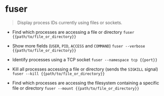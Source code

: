 # fuser
> Display process IDs currently using files or sockets.

- Find which processes are accessing a file or directory
`fuser {{path/to/file_or_directory}}`

- Show more fields (`USER`, `PID`, `ACCESS` and `COMMAND`)
`fuser --verbose {{path/to/file_or_directory}}`

- Identify processes using a TCP socket
`fuser --namespace tcp {{port}}`

- Kill all processes accessing a file or directory (sends the `SIGKILL` signal)
`fuser --kill {{path/to/file_or_directory}}`

- Find which processes are accessing the filesystem containing a specific file or directory
`fuser --mount {{path/to/file_or_directory}}`
